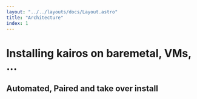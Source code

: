 ```yaml
---
layout: "../../layouts/docs/Layout.astro"
title: "Architecture"
index: 1
---
```


# Installing kairos on baremetal, VMs, ...

## Automated, Paired and take over install
